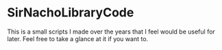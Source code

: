 # SirNachoLibraryCode
This is a small scripts I made over the years that I feel would be useful for later. Feel free to take a glance at it if you want to.
